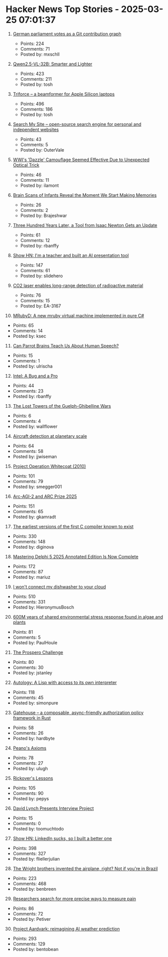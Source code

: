 # Hacker News Top Stories - 2025-03-25 07:01:37

1. [German parliament votes as a Git contribution graph](https://abstimmung.eu/git/2024)
   - Points: 224
   - Comments: 71
   - Posted by: mxschll

2. [Qwen2.5-VL-32B: Smarter and Lighter](https://qwenlm.github.io/blog/qwen2.5-vl-32b/)
   - Points: 423
   - Comments: 211
   - Posted by: tosh

3. [Triforce – a beamformer for Apple Silicon laptops](https://github.com/chadmed/triforce)
   - Points: 496
   - Comments: 186
   - Posted by: tosh

4. [Search My Site – open-source search engine for personal and independent websites](https://searchmysite.net)
   - Points: 43
   - Comments: 5
   - Posted by: OuterVale

5. [WWI's 'Dazzle' Camouflage Seemed Effective Due to Unexpected Optical Trick](https://gizmodo.com/wwis-famous-dazzle-camouflage-seemed-effective-due-to-unexpected-optical-trick-study-finds-2000577568)
   - Points: 46
   - Comments: 11
   - Posted by: ilamont

6. [Brain Scans of Infants Reveal the Moment We Start Making Memories](https://singularityhub.com/2025/03/20/new-baby-brain-scans-reveal-the-moment-we-start-making-memories/)
   - Points: 26
   - Comments: 2
   - Posted by: Brajeshwar

7. [Three Hundred Years Later, a Tool from Isaac Newton Gets an Update](https://www.quantamagazine.org/three-hundred-years-later-a-tool-from-isaac-newton-gets-an-update-20250324/)
   - Points: 61
   - Comments: 12
   - Posted by: rbanffy

8. [Show HN: I'm a teacher and built an AI presentation tool](undefined)
   - Points: 147
   - Comments: 61
   - Posted by: slidehero

9. [CO2 laser enables long-range detection of radioactive material](https://physicsworld.com/a/co2-laser-enables-long-range-detection-of-radioactive-material/)
   - Points: 76
   - Comments: 15
   - Posted by: EA-3167

10. [MRubyD: A new mruby virtual machine implemented in pure C#](https://github.com/hadashiA/MRubyD)
   - Points: 65
   - Comments: 14
   - Posted by: ksec

11. [Can Parrot Brains Teach Us About Human Speech?](https://www.smithsonianmag.com/smart-news/can-parrot-brains-teach-us-about-human-speech-study-finds-budgies-have-language-producing-regions-that-resemble-our-own-180986282/)
   - Points: 15
   - Comments: 1
   - Posted by: ulrischa

12. [Intel: A Bug and a Pro](https://www.abortretry.fail/p/intel-a-bug-and-a-pro)
   - Points: 44
   - Comments: 23
   - Posted by: rbanffy

13. [The Lost Towers of the Guelph-Ghibelline Wars](https://www.exurbe.com/the-lost-towers-of-the-guelph-ghibelline-wars/)
   - Points: 6
   - Comments: 4
   - Posted by: wallflower

14. [Aircraft detection at planetary scale](https://www.planet.com/pulse/aircraft-detection-at-planetary-scale/)
   - Points: 64
   - Comments: 58
   - Posted by: jjwiseman

15. [Project Operation Whitecoat (2010)](https://scholarworks.lib.csusb.edu/cgi/viewcontent.cgi?article=1201&context=history-in-the-making)
   - Points: 101
   - Comments: 79
   - Posted by: smegger001

16. [Arc-AGI-2 and ARC Prize 2025](https://arcprize.org/blog/announcing-arc-agi-2-and-arc-prize-2025)
   - Points: 151
   - Comments: 65
   - Posted by: gkamradt

17. [The earliest versions of the first C compiler known to exist](https://github.com/mortdeus/legacy-cc)
   - Points: 330
   - Comments: 148
   - Posted by: diginova

18. [Mastering Delphi 5 2025 Annotated Edition Is Now Complete](https://blog.marcocantu.com/blog/2025-march-mastering-delphi5-annotated-complete.html)
   - Points: 172
   - Comments: 87
   - Posted by: mariuz

19. [I won't connect my dishwasher to your cloud](https://www.jeffgeerling.com/blog/2025/i-wont-connect-my-dishwasher-your-stupid-cloud)
   - Points: 510
   - Comments: 331
   - Posted by: HieronymusBosch

20. [600M years of shared environmental stress response found in algae and plants](https://phys.org/news/2025-03-million-years-environmental-stress-response.html)
   - Points: 81
   - Comments: 5
   - Posted by: PaulHoule

21. [The Prospero Challenge](https://www.mattkeeter.com/projects/prospero/)
   - Points: 80
   - Comments: 30
   - Posted by: jstanley

22. [Autology: A Lisp with access to its own interpreter](https://github.com/Kimbsy/autology)
   - Points: 118
   - Comments: 45
   - Posted by: simonpure

23. [Gatehouse – a composable, async-friendly authorization policy framework in Rust](https://github.com/thepartly/gatehouse)
   - Points: 58
   - Comments: 26
   - Posted by: hardbyte

24. [Peano's Axioms](https://principlesofcryptography.com/number-theory-primer-an-axiomatic-study-of-natural-numbers-peano-axioms/)
   - Points: 78
   - Comments: 27
   - Posted by: ulugh

25. [Rickover's Lessons](https://www.chinatalk.media/p/rickovers-lessons-how-to-build-a)
   - Points: 105
   - Comments: 90
   - Posted by: pepys

26. [David Lynch Presents Interview Project](https://www.youtube.com/channel/UC4lrTWEywA3JfR-N_dv0d4A)
   - Points: 15
   - Comments: 0
   - Posted by: toomuchtodo

27. [Show HN: LinkedIn sucks, so I built a better one](https://heyopenspot.com/)
   - Points: 398
   - Comments: 327
   - Posted by: fliellerjulian

28. [The Wright brothers invented the airplane, right? Not if you're in Brazil](https://www.washingtonpost.com/world/2025/03/21/brazil-airplane-wright-brothers-santos-dumont/)
   - Points: 223
   - Comments: 468
   - Posted by: benbreen

29. [Researchers search for more precise ways to measure pain](https://www.washingtonpost.com/science/2025/03/23/pain-measure-precision-research/)
   - Points: 86
   - Comments: 72
   - Posted by: Petiver

30. [Project Aardvark: reimagining AI weather prediction](https://www.turing.ac.uk/blog/project-aardvark-reimagining-ai-weather-prediction)
   - Points: 293
   - Comments: 129
   - Posted by: bentobean

